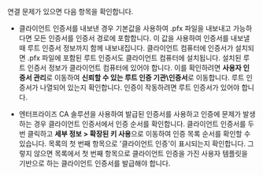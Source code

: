 연결 문제가 있으면 다음 항목을 확인합니다.

- 클라이언트 인증서를 내보낸 경우 기본값을 사용하여 .pfx 파일을 내보내고 가능하다면 모든 인증서를 인증서 경로에 포함합니다. 이 값을 사용하여 인증서를 내보낼 때 루트 인증서 정보까지 함께 내보내집니다. 클라이언트 컴퓨터에 인증서가 설치되면 .pfx 파일에 포함된 루트 인증서도 클라이언트 컴퓨터에 설치됩니다. 설치된 루트 인증서 정보가 클라이언트 컴퓨터에 있어야 합니다. 이를 확인하려면 **사용자 인증서 관리**로 이동하여 **신뢰할 수 있는 루트 인증 기관\인증서**로 이동합니다. 루트 인증서가 나열되어 있는지 확인합니다. 인증이 작동하려면 루트 인증서가 있어야 합니다.

- 엔터프라이즈 CA 솔루션을 사용하여 발급된 인증서를 사용하고 인증에 문제가 발생하는 경우 클라이언트 인증서에서 인증 순서를 확인합니다. 클라이언트 인증서를 두 번 클릭하고 **세부 정보 > 확장된 키 사용**으로 이동하여 인증 목록 순서를 확인할 수 있습니다. 목록의 첫 번째 항목으로 '클라이언트 인증'이 표시되는지 확인합니다. 그렇지 않으면 목록에서 첫 번째 항목으로 클라이언트 인증을 가진 사용자 템플릿을 기반으로 하는 클라이언트 인증서를 발급해야 합니다.